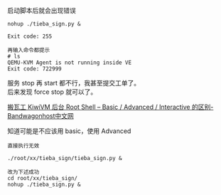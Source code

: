启动脚本后就会出现错误

    nohup ./tieba_sign.py &

    Exit code: 255

    再输入命令都提示
    # ls
    QEMU-KVM Agent is not running inside VE
    Exit code: 722999
    
服务 stop 再 start 都不行，我甚至提交工单了。  
后来发现 force stop 就可以了。

[搬瓦工 KiwiVM 后台 Root Shell – Basic / Advanced / Interactive 的区别-Bandwagonhost中文网](https://www.bandwagonhost.net/3657.html)

知道可能是不应该用 basic，使用 Advanced

    直接执行无效
    
    ./root/xx/tieba_sign/tieba_sign.py &
    
    改为下述成功
    cd root/xx/tieba_sign/
    nohup ./tieba_sign.py &
